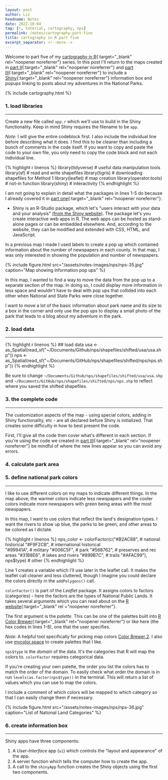 ```yaml
---
layout: post
author: Liz
headname: Notes
date: 2022-10-04
tag: [r, tutorial, cartography, nps]
permalink: /notes/cartography-part-five
title: cartography in R part five
excerpt_separator: <!--more-->
---
```


Welcome to part five of my [cartography in R]({{site.url}}/pages/tag-forest.html/#cartography){:target="_blank" rel="noopener noreferrer"} series. In this post I'll return to the maps created in [part II]({{site.url}}/notes/cartography-part-two){:target="_blank" rel="noopener noreferrer"} and [part III]({{site.url}}/notes/cartography-part-three){:target="_blank" rel="noopener noreferrer"} to include a [Shiny](https://shiny.rstudio.com/){:target="_blank" rel="noopener noreferrer"} information box and popups linking to posts about my adventures in the National Parks.

<!--more-->

{% include cartography.html %}

### 1. load libraries
<hr>

Create a new file called <code>app.r</code> which we'll use to build in the Shiny functionality. Keep in mind Shiny requires the filename to be <code>app</code>.

<div class = "boxed">
<i class="fa-regular fa-note-sticky fa-xl"></i> <i>Note:</i> I will give the entire codeblock first. I also include the individual line before describing what it does. I find this to be cleaner than including a bunch of comments in the code itself. If you want to copy and paste the code to your own file, you only need to copy the code block and not each individual line.</div>

{% highlight r linenos %}
    library(tidyverse)      # useful data manipulation tools
    library(sf)             # read and write shapefiles
    library(tigris)         # downloading shapefiles for Method 1
    library(leaflet)        # map creation
    library(operator.tools) # not-in function
    library(shiny)          # interactivity
{% endhighlight %}

I am not going to explain in detail what the packages in lines 1-5 do because I already covered it in [part one]({{site.url}}/notes/cartography-part-one){:target="_blank" rel="noopener noreferrer"}. 

* Shiny is an R-Studio package, which let's "users interact with your data and your analysis" [(from the Shiny website)](https://shiny.rstudio.com/). The package let's you create interactive web apps in R. The web apps can be hosted as stand-alone pages or can be embedded elsewhere. And, according to the website, they can be modified and extended with CSS, HTML, and JavaScript. 

In a previous map I made I used labels to create a pop up which contained information about the number of newspapers in each county. In that map, I was only interested in showing the population and number of newspapers. 

{%
    include figure.html
    src="/assets/notes-images/nps/nps-35.jpg"
    caption="Map showing information pop ups"
%}

In this map, I wanted to find a way to move the data from the pop up to a separate section of the map. In doing so, I could display more information in less space and wouldn't have to deal with pop ups that collided into each other when National and State Parks were close together. 

I want to move a lot of the basic information about park name and its size to a box in the corner and only use the pop ups to display a small photo of the park that leads to a blog about my adventure in the park. 

### 2. load data
<hr>

{% highlight r linenos %}
    ## load data
    usa <- as_Spatial(read_sf("~/Documents/Github/nps/shapefiles/shifted/usa/usa.shp"))
    nps <- as_Spatial(read_sf("~/Documents/GitHub/nps/shapefiles/shifted/nps/nps.shp"))
{% endhighlight %}



Be sure to change <code>~/Documents/Github/nps/shapefiles/shifted/usa/usa.shp</code> and <code>~/Documents/GitHub/nps/shapefiles/shifted/nps/nps.shp</code> to reflect where you saved the shifted shapefiles.

### 3. the complete code
<hr>

The customization aspects of the map - using special colors, adding in Shiny functionality, etc - are all declared before Shiny is initialized. That creates some difficulty in how to best present the code. 

First, I'll give all the code then cover what's different in each section. If you're using the code we created in [part III]({{site.url}}/notes/cartography-part-three){:target="_blank" rel="noopener noreferrer"} be mindful of where the new lines appear so you can avoid any errors.


### 4. calculate park area
### 5. define national park colors
<hr>

I like to use different colors on my maps to indicate different things. In the map above, the warmer colors indicate less newspapers and the cooler colors indicate more newspapers with green being areas with the most newspapers. 

In this map, I want to use colors that reflect the land's designation types. I want the rivers to show up blue, the parks to be green, and other areas to be colored as I dictate. 

{% highlight r linenos %}
    nps_color <- colorFactor(c("#B2AC88", # national historical
                            "#F9F2CB", # international historical       
                            "#99941A", # military
                            "#006C5F", # park
                            "#568762", # preserves and rec areas
                            "#31B8E6", # lakes and rivers
                            "#899B7C", # trails
                            "#AFAC99"), nps$type) # other
{% endhighlight %}

Line 1 creates a variable which I'll use later in the leaflet call. It makes the leaflet call cleaner and less cluttered, though I imagine you could declare the colors directly in the <code>addPolygons()</code> call.

<code>colorFactor()</code> is part of the *Leaflet* package. It assigns colors to factors (categories) - here the factors are the types of National Public Lands. It takes several arguments which you can read about on the [R website](https://search.r-project.org/CRAN/refmans/leaflet/html/colorNumeric.html){:target="_blank" rel
="noopener noreferrer"}. 

The first argument is the *palette.* This can be one of the palettes built into [R Color Brewer](https://r-graph-gallery.com/38-rcolorbrewers-palettes.html ){:target="_blank" rel="noopener noreferrer"} or like here (the hex codes in lines 1-8), one that the user specifies. 

<div class = "boxed">
<i class="fa-regular fa-note-sticky fa-xl"></i>
<i>Note:</i>
    A helpful tool specifically for picking map colors <a href="https://colorbrewer2.org/#type=sequential&scheme=BuGn&n=3">Color Brewer 2</a>. I also use <a href="https://mycolor.space/">mycolor.space</a> to create palettes that I like.
</div>

<code>nps$type</code> is the *domain* of the data. It's the categories that R will map the colors to. <code>colorFactor</code> requires categorical data. 

If you're creating your own palette, the order you list the colors has to match the order of the domain. To easily check what order the domain is in run <code>levels(as.factor(nps$type))</code> in the terminal. This will return a list of values which you can use to map the colors. 

I include a comment of which colors will be mapped to which category so that I can easily change them if necessary.

{%
    include figure.html
    src="/assets/notes-images/nps/nps-36.jpg"
    caption="List of National Land Categories"
%}

### 6. create information box
<hr>

Shiny apps have three components:

1. A *User-Interface* app (<code>ui</code>) which controls the "layout and appearance" of the app. 
2. A server function which tells the computer how to create the app.
3. A call to the <code>shinyApp</code> function creates the Shiny objects using the first two components.




